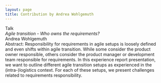 ```yaml
---
layout: page
title: Contribution by Andrea Wohlgemuth
---
```


Talk<br/>
*Agile transition - Who owns the requirements?*<br/>
Andrea Wohlgemuth<br/>
Abstract:
Responsibility for requirements in agile setups is loosely defined and even shifts within agile transition. While some consider the product owner responsible, others consider the product manager or development team responsible for requirements. In this experience report presentation, we want to outline different agile transition setups as experienced in the (intra-)logistics context. For each of these setups, we present challenges related to requirements responsibility.